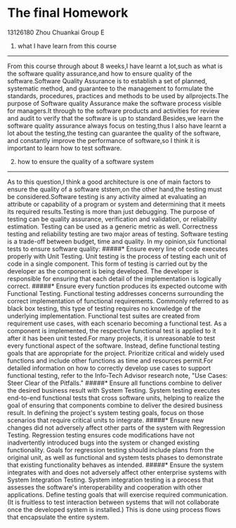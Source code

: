 The final Homework
============
13126180 Zhou Chuankai Group E
1.  what I have learn from this course
--------------

From this course through about 8 weeks,I have learnt a lot,such as what is the software quality assurance,and how to ensure quality of the software.Software Quality Assurance is to establish a set of planned, systematic method, and guarantee to the management to formulate the standards, procedures, practices and methods to be used by allprojects.The purpose of Software quality Assurance make the software process visible for managers.It through to the software products and activities for review and audit to verify that the software is up to standard.Besides,we learn the software quality assurance always focus on testing,thus I also have learnt a lot about the testing,the testing can guarantee the quality of the software, and constantly improve the performance of software,so I think it is important to learn how to test software.

2.  how to ensure the quality of a software system
----------------
As to this question,I think a good architecture is one of main factors to ensure the quality of a software ststem,on the other hand,the testing must be considered.Software testing is any activity aimed at evaluating an attribute or capability of a program or system and determining that it meets its required results.Testing is more than just debugging. The purpose of testing can be quality assurance, verification and validation, or reliability estimation. Testing can be used as a generic metric as well. Correctness testing and reliability testing are two major areas of testing. Software testing is a trade-off between budget, time and quality. In my opinion,six functional tests to ensure software quality:
#####*  Ensure every line of code executes properly with Unit Testing.
Unit testing is the process of testing each unit of code in a single component. This form of testing is carried out by the developer as the component is being developed. The developer is responsible for ensuring that each detail of the implementation is logically correct. 
#####*  Ensure every function produces its expected outcome with Functional Testing.
Functional testing addresses concerns surrounding the correct implementation of functional requirements. Commonly referred to as black box testing, this type of testing requires no knowledge of the underlying implementation.
Functional test suites are created from requirement use cases, with each scenario becoming a functional test. As a component is implemented, the respective functional test is applied to it after it has been unit tested.For many projects, it is unreasonable to test every functional aspect of the software. Instead, define functional testing goals that are appropriate for the project. Prioritize critical and widely used functions and include other functions as time and resources permit.For detailed information on how to correctly develop use cases to support functional testing, refer to the Info-Tech Advisor research note, "Use Cases: Steer Clear of the Pitfalls."
#####*  Ensure all functions combine to deliver the desired business result with System Testing. 
System testing executes end-to-end functional tests that cross software units, helping to realize the goal of ensuring that components combine to deliver the desired business result. In defining the project's system testing goals, focus on those scenarios that require critical units to integrate.
#####*  Ensure new changes did not adversely affect other parts of the system with Regression Testing. 
Regression testing ensures code modifications have not inadvertently introduced bugs into the system or changed existing functionality. Goals for regression testing should include plans from the original unit, as well as functional and system tests phases to demonstrate that existing functionality behaves as intended.
#####*  Ensure the system integrates with and does not adversely affect other enterprise systems with System Integration Testing. 
System integration testing is a process that assesses the software's interoperability and cooperation with other applications. Define testing goals that will exercise required communication. (It is fruitless to test interaction between systems that will not collaborate once the developed system is installed.) This is done using process flows that encapsulate the entire system.
